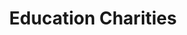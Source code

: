 ---
layout: category
category: education-charities
title: Education Charities
description: Charities that support education initiatives and encourage people to donate to help provide educational opportunities for those in need. These charities may provide resources for schools, scholarships, and educational programs.
permalink: /education-charities/
---